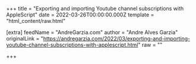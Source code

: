 
+++
title = "Exporting and importing Youtube channel subscriptions with AppleScript"
date = 2022-03-26T00:00:00.000Z
template = "html_content/raw.html"

[extra]
feedName = "AndreGarzia.com"
author = "Andre Alves Garzia"
originalLink = "https://andregarzia.com/2022/03/exporting-and-importing-youtube-channel-subscriptions-with-applescript.html"
raw = ""

+++

